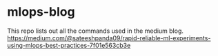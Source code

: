 # mlops-blog
This repo lists out all the commands used in the medium blog.
https://medium.com/@sateeshpanda09/rapid-reliable-ml-experiments-using-mlops-best-practices-7f01e563cb3e
